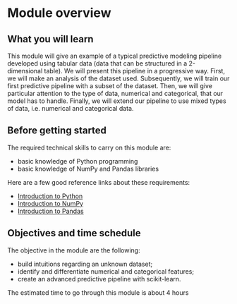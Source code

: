 # Module overview

## What you will learn

<!-- Give in plain English what the module is about -->

This module will give an example of a typical predictive modeling pipeline
developed using tabular data (data that can be structured in a 2-dimensional
table). We will present this pipeline in a progressive way. First, we will make
an analysis of the dataset used. Subsequently, we will train our first
predictive pipeline with a subset of the dataset. Then, we will give particular
attention to the type of data, numerical and categorical, that our model has to
handle. Finally, we will extend our pipeline to use mixed types of data, i.e.
numerical and categorical data.

## Before getting started

<!-- Give the required skills for the module -->

The required technical skills to carry on this module are:

- basic knowledge of Python programming
- basic knowledge of NumPy and Pandas libraries

<!-- Point to resources to learning these skills -->

Here are a few good reference links about these requirements:

- [Introduction to Python](https://scipy-lectures.org/intro/language/python_language.html)
- [Introduction to NumPy](https://scipy-lectures.org/intro/numpy/index.html)
- [Introduction to Pandas](https://pandas.pydata.org/docs/user_guide/10min.html)

## Objectives and time schedule

<!-- Give the learning objectives -->

The objective in the module are the following:

- build intuitions regarding an unknown dataset;
- identify and differentiate numerical and categorical features;
- create an advanced predictive pipeline with scikit-learn.

<!-- Give the investment in time -->

The estimated time to go through this module is about 4 hours
